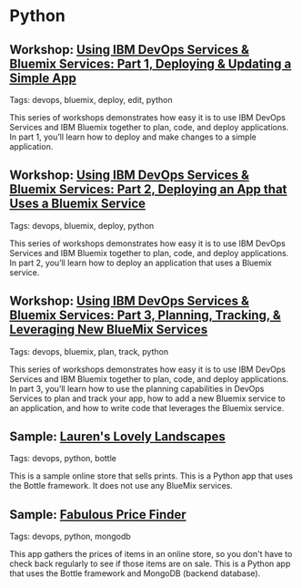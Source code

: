 # Python

## Workshop: [Using IBM DevOps Services & Bluemix Services: Part 1, Deploying & Updating a Simple App](https://developer.ibm.com/bluemix/docs/workshops/adding-using-bluemix-services-leveraging-ibm-devops-services/)
Tags: devops, bluemix, deploy, edit, python
 
This series of workshops demonstrates how easy it is to use IBM DevOps Services and IBM Bluemix together to plan, code, and deploy applications.  
In part 1, you’ll learn how to deploy and make changes to a simple application.  
 
 
## Workshop: [Using IBM DevOps Services & Bluemix Services: Part 2, Deploying an App that Uses a Bluemix Service](https://developer.ibm.com/bluemix/docs/workshops/using-ibm-devops-services-bluemix-services-part-2-deploying-app-uses-bluemix-service/)
Tags: devops, bluemix, deploy, python

This series of workshops demonstrates how easy it is to use IBM DevOps Services and IBM Bluemix together to plan, code, and deploy applications.   
In part 2, you’ll learn how to deploy an application that uses a Bluemix service. 
 
 
## Workshop: [Using IBM DevOps Services & Bluemix Services: Part 3, Planning, Tracking, & Leveraging New BlueMix Services](https://developer.ibm.com/bluemix/docs/workshops/using-ibm-devops-services-bluemix-services-part-3-planning-tracking-leveraging-new-bluemix-services/)
Tags: devops, bluemix, plan, track, python

This series of workshops demonstrates how easy it is to use IBM DevOps Services and IBM Bluemix together to plan, code, and deploy applications.  
In part 3, you’ll learn how to use the planning 
capabilities in DevOps Services to plan and track your app, how to add a new Bluemix service to an application, and how to write code that leverages the Bluemix service.
 
## Sample: [Lauren's Lovely Landscapes](https://hub.jazz.net/project/lhayward/Laurens%20Lovely%20Landscapes/overview)
Tags: devops, python, bottle

This is a sample online store that sells prints.
This is a Python app that uses the Bottle framework. It does not use any BlueMix services.

## Sample:  [Fabulous Price Finder](https://hub.jazz.net/project/lhayward/Fabulous%20Price%20Finder/overview)
Tags: devops, python, mongodb

This app gathers the prices of items in an online store, so you don't have to check back regularly to see if those items are on sale.
This is a Python app that uses the Bottle framework and  MongoDB (backend database).

